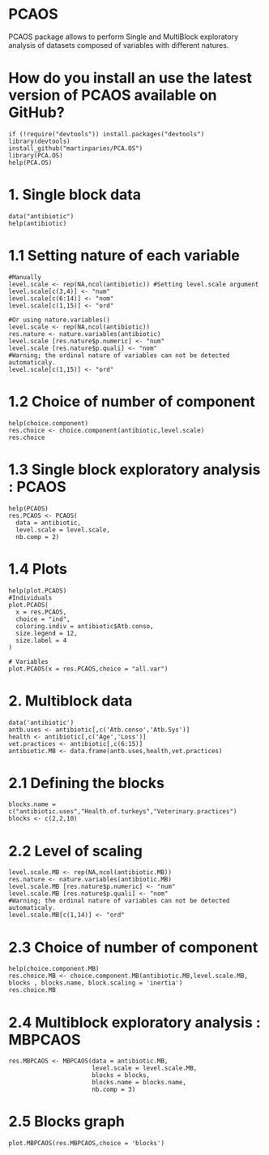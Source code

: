 # PCAOS

PCAOS package allows to perform Single and MultiBlock exploratory analysis of datasets composed of variables with different natures.

# How do you install an use the latest version of PCAOS available on GitHub?

```{r}
if (!require("devtools")) install.packages("devtools")
library(devtools)
install_github("martinparies/PCA.OS")
library(PCA.OS)
help(PCA.OS)
```

# 1. Single block data
```{r}
data("antibiotic")
help(antibiotic)
```

# 1.1 Setting nature of each variable
```{r}
#Manually
level.scale <- rep(NA,ncol(antibiotic)) #Setting level.scale argument
level.scale[c(3,4)] <- "num"
level.scale[c(6:14)] <- "nom"
level.scale[c(1,15)] <- "ord"

#Or using nature.variables()
level.scale <- rep(NA,ncol(antibiotic))
res.nature <- nature.variables(antibiotic)
level.scale [res.nature$p.numeric] <- "num"
level.scale [res.nature$p.quali] <- "nom"
#Warning; the ordinal nature of variables can not be detected automaticaly.
level.scale[c(1,15)] <- "ord"
```

# 1.2 Choice of number of component
```{r}
help(choice.component)
res.choice <- choice.component(antibiotic,level.scale)
res.choice
```

# 1.3 Single block exploratory analysis : PCAOS
```{r}
help(PCAOS)
res.PCAOS <- PCAOS(
  data = antibiotic,
  level.scale = level.scale,
  nb.comp = 2)
```

# 1.4 Plots
```{r}
help(plot.PCAOS)
#Individuals
plot.PCAOS(
  x = res.PCAOS,
  choice = "ind",
  coloring.indiv = antibiotic$Atb.conso,
  size.legend = 12,
  size.label = 4
)

# Variables
plot.PCAOS(x = res.PCAOS,choice = "all.var")
```

# 2. Multiblock data
```{r}
data('antibiotic')
antb.uses <- antibiotic[,c('Atb.conso','Atb.Sys')]
health <- antibiotic[,c('Age','Loss')]
vet.practices <- antibiotic[,c(6:15)]
antibiotic.MB <- data.frame(antb.uses,health,vet.practices)
```

# 2.1 Defining the blocks
```{r}
blocks.name =  c("antibiotic.uses","Health.of.turkeys","Veterinary.practices")
blocks <- c(2,2,10)
```

# 2.2 Level of scaling
```{r}
level.scale.MB <- rep(NA,ncol(antibiotic.MB))
res.nature <- nature.variables(antibiotic.MB)
level.scale.MB [res.nature$p.numeric] <- "num"
level.scale.MB [res.nature$p.quali] <- "nom"
#Warning; the ordinal nature of variables can not be detected automaticaly.
level.scale.MB[c(1,14)] <- "ord"
```

# 2.3 Choice of number of component
```{r}
help(choice.component.MB)
res.choice.MB <- choice.component.MB(antibiotic.MB,level.scale.MB, blocks , blocks.name, block.scaling = 'inertia')
res.choice.MB
```

# 2.4 Multiblock exploratory analysis : MBPCAOS
```{r}
res.MBPCAOS <- MBPCAOS(data = antibiotic.MB,
                       level.scale = level.scale.MB,
                       blocks = blocks,
                       blocks.name = blocks.name,
                       nb.comp = 3)

```

# 2.5 Blocks graph
```{r}
plot.MBPCAOS(res.MBPCAOS,choice = 'blocks')
```
